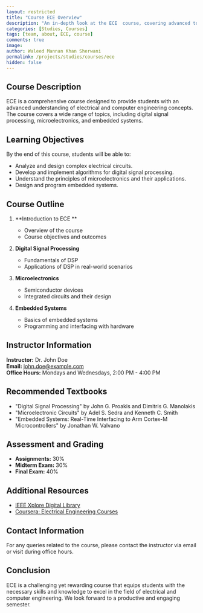 ```yaml
---
layout: restricted
title: "Course ECE Overview"
description: "An in-depth look at the ECE  course, covering advanced topics in electrical and computer engineering."
categories: [Studies, Courses]
tags: [team, about, ECE, course]
comments: true
image: 
author: Waleed Mannan Khan Sherwani
permalink: /projects/studies/courses/ece
hidden: false
---
```


## Course Description

ECE  is a comprehensive course designed to provide students with an advanced understanding of electrical and computer engineering concepts. The course covers a wide range of topics, including digital signal processing, microelectronics, and embedded systems.

## Learning Objectives

By the end of this course, students will be able to:
- Analyze and design complex electrical circuits.
- Develop and implement algorithms for digital signal processing.
- Understand the principles of microelectronics and their applications.
- Design and program embedded systems.

## Course Outline

1. **Introduction to ECE **
    - Overview of the course
    - Course objectives and outcomes

2. **Digital Signal Processing**
    - Fundamentals of DSP
    - Applications of DSP in real-world scenarios

3. **Microelectronics**
    - Semiconductor devices
    - Integrated circuits and their design

4. **Embedded Systems**
    - Basics of embedded systems
    - Programming and interfacing with hardware

## Instructor Information

**Instructor:** Dr. John Doe  
**Email:** john.doe@example.com  
**Office Hours:** Mondays and Wednesdays, 2:00 PM - 4:00 PM

## Recommended Textbooks

- "Digital Signal Processing" by John G. Proakis and Dimitris G. Manolakis
- "Microelectronic Circuits" by Adel S. Sedra and Kenneth C. Smith
- "Embedded Systems: Real-Time Interfacing to Arm Cortex-M Microcontrollers" by Jonathan W. Valvano

## Assessment and Grading

- **Assignments:** 30%
- **Midterm Exam:** 30%
- **Final Exam:** 40%

## Additional Resources

- [IEEE Xplore Digital Library](https://ieeexplore.ieee.org/)
- [Coursera: Electrical Engineering Courses](https://www.coursera.org/browse/physical-science-and-engineering/electrical-engineering)

## Contact Information

For any queries related to the course, please contact the instructor via email or visit during office hours.

## Conclusion

ECE  is a challenging yet rewarding course that equips students with the necessary skills and knowledge to excel in the field of electrical and computer engineering. We look forward to a productive and engaging semester.
